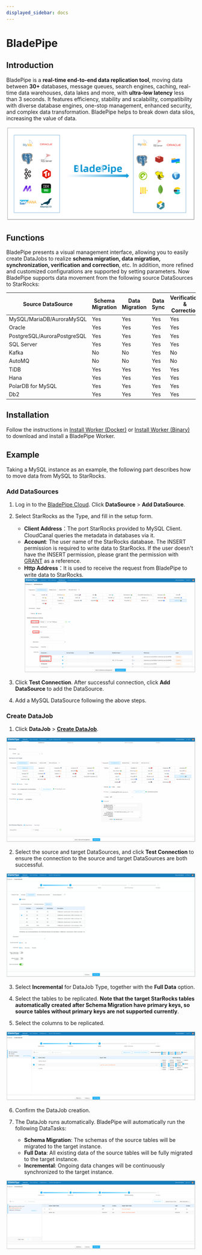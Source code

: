 ```yaml
---
displayed_sidebar: docs
---
```


# BladePipe

## Introduction

BladePipe is a **real-time end-to-end data replication tool**, moving data between **30+** databases, message queues, search engines, caching, real-time data warehouses, data lakes and more, with **ultra-low latency** less than 3 seconds. It features efficiency, stability and scalability, compatibility with diverse database engines, one-stop management, enhanced security, and complex data transformation. BladePipe helps to break down data silos, increasing the value of data.

![image.png](../../_assets/3.11-1.png)


## Functions

BladePipe presents a visual management interface, allowing you to easily create DataJobs to realize **schema migration, data migration, synchronization, verification and correction**, etc. In addition, more refined and customized configurations are supported by setting parameters. Now BladePipe supports data movement from the following source DataSources to StarRocks:

  | Source DataSource | Schema Migration | Data Migration | Data Sync | Verification & Correction |
  | --- | --- | --- | --- | --- |
  | MySQL/MariaDB/AuroraMySQL | Yes | Yes | Yes | Yes |
  | Oracle            | Yes | Yes | Yes | Yes |
  | PostgreSQL/AuroraPostgreSQL | Yes | Yes | Yes | Yes |
  | SQL Server        | Yes | Yes | Yes | Yes |
  | Kafka             | No | No | Yes | No |
  | AutoMQ            | No | No | Yes | No |
  | TiDB              | Yes | Yes | Yes | Yes |
  | Hana              | Yes | Yes | Yes | Yes |
  | PolarDB for MySQL | Yes | Yes | Yes | Yes |
  | Db2               | Yes | Yes | Yes | Yes |


## Installation

Follow the instructions in [Install Worker (Docker)](https://doc.bladepipe.com/productOP/docker/install_worker_docker) or [Install Worker (Binary)](https://doc.bladepipe.com/productOP/binary/install_worker_binary) to download and install a BladePipe Worker.

## Example
Taking a MySQL instance as an example, the following part describes how to move data from MySQL to StarRocks.

### Add DataSources

1. Log in to the [BladePipe Cloud](https://cloud.bladepipe.com/). Click **DataSource** > **Add DataSource**.
2. Select StarRocks as the Type, and fill in the setup form.
   - **Client Address**：The port StarRocks provided to MySQL Client. CloudCanal queries the metadata in databases via it. 
   - **Account**: The user name of the StarRocks database. The INSERT permission is required to write data to StarRocks. If the user doesn't have the INSERT permission, please grant the permission with [GRANT](../../sql-reference/sql-statements/account-management/GRANT.md) as a reference.
   - **Http Address**：It is used to receive the request from BladePipe to write data to StarRocks.
![image.png](../../_assets/3.11-2.png)

1. Click **Test Connection**. After successful connection, click **Add DataSource** to add the DataSource.
2. Add a MySQL DataSource following the above steps.

### Create DataJob

1. Click **DataJob** > [**Create DataJob**](https://doc.bladepipe.com/operation/job_manage/create_job/create_full_incre_task).

![image.png](../../_assets/3.11-3.png)

2. Select the source and target DataSources, and click **Test Connection** to ensure the connection to the source and target DataSources are both successful.

![image.png](../../_assets/3.11-4.png)

3. Select **Incremental** for DataJob Type, together with the **Full Data** option.

4. Select the tables to be replicated. **Note that the target StarRocks tables automatically created after Schema Migration have primary keys, so source tables without primary keys are not supported currently**.

5. Select the columns to be replicated.

![image.png](../../_assets/3.11-5.png)

6. Confirm the DataJob creation.

7. The DataJob runs automatically. BladePipe will automatically run the following DataTasks:
   - **Schema Migration**: The schemas of the source tables will be migrated to the target instance.
   - **Full Data**: All existing data of the source tables will be fully migrated to the target instance.
   - **Incremental**: Ongoing data changes will be continuously synchronized to the target instance.

![image.png](../../_assets/3.11-6.png)
